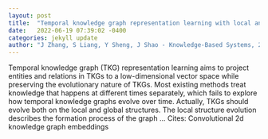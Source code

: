 ```yaml
---
layout: post
title:  "Temporal knowledge graph representation learning with local and global evolutions"
date:   2022-06-19 07:39:02 -0400
categories: jekyll update
author: "J Zhang, S Liang, Y Sheng, J Shao - Knowledge-Based Systems, 2022"
---
```

Temporal knowledge graph (TKG) representation learning aims to project entities and relations in TKGs to a low-dimensional vector space while preserving the evolutionary nature of TKGs. Most existing methods treat knowledge that happens at different times separately, which fails to explore how temporal knowledge graphs evolve over time. Actually, TKGs should evolve both on the local and global structures. The local structure evolution describes the formation process of the graph …
Cites: ‪Convolutional 2d knowledge graph embeddings‬  